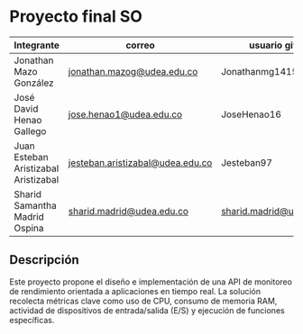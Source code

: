 # Proyecto final SO

|Integrante|correo|usuario github|
|---|---|---|
|Jonathan Mazo González|jonathan.mazog@udea.edu.co|Jonathanmg1415|
|José David Henao Gallego|jose.henao1@udea.edu.co|JoseHenao16|
|Juan Esteban Aristizabal Aristizabal|jesteban.aristizabal@udea.edu.co|Jesteban97|
|Sharid Samantha Madrid Ospina|sharid.madrid@udea.edu.co|sharid.madrid@udea.edu.co|

## Descripción
Este proyecto propone el diseño e implementación de una API de monitoreo de rendimiento orientada a aplicaciones en tiempo real. La solución recolecta métricas clave como uso de CPU, consumo de memoria RAM, actividad de dispositivos de entrada/salida (E/S) y ejecución de funciones específicas.

